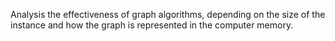 Analysis the effectiveness of graph algorithms, depending on the size of the instance and how the graph is represented in the computer memory.
